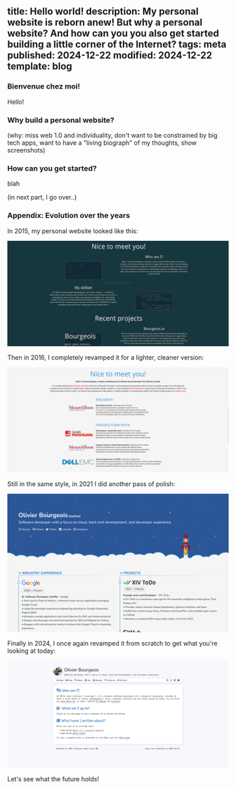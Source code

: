 title: Hello world!
description: My personal website is reborn anew! But why a personal website? And how can you you also get started building a little corner of the Internet?
tags: meta
published: 2024-12-22
modified: 2024-12-22
template: blog
---

### Bienvenue chez moi!

Hello!

### Why build a personal website?

(why: miss web 1.0 and individuality, don't want to be constrained by big tech apps, want to have a "living biograph" of my thoughts, show screenshots)

### How can you get started?

blah

(in next part, I go over..)

### Appendix: Evolution over the years

In 2015, my personal website looked like this:

![Screenshot of the previous version of my website](/static/images/website_v0.png)

Then in 2016, I completely revamped it for a lighter, cleaner version:

![Screenshot of the previous version of my website](/static/images/website_v1.png)

Still in the same style, in 2021 I did another pass of polish:

![Screenshot of the previous version of my website](/static/images/website_v2.png)

Finally in 2024, I once again revamped it from scratch to get what you're looking at today:

![Screenshot of the previous version of my website](/static/images/website_v3.png)

Let's see what the future holds!
